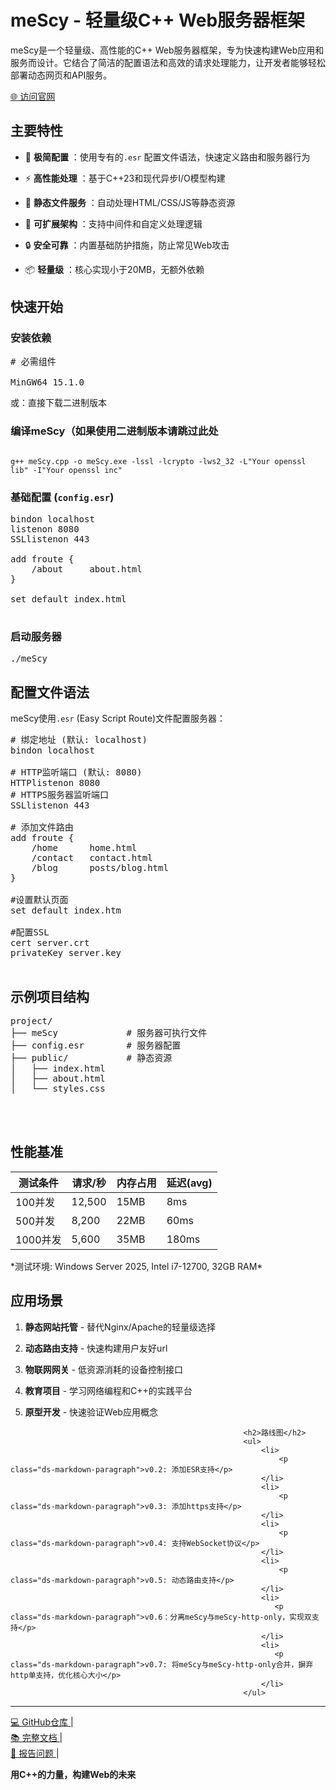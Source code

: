 <h1>meScy - 轻量级C++ Web服务器框架</h1>
<p class="ds-markdown-paragraph">
   <i href="https://www.mtaoddn.site/images/ddnlogo.avif"></i>
                                             
</p>
<p class="ds-markdown-paragraph">meScy是一个轻量级、高性能的C++ Web服务器框架，专为快速构建Web应用和服务而设计。它结合了简洁的配置语法和高效的请求处理能力，让开发者能够轻松部署动态网页和API服务。</p>
<p class="ds-markdown-paragraph">
<a href="https://www.mtaoddn.site/" target="_blank" rel="noreferrer">🌐 访问官网</a>
</p>
                                                        <h2>主要特性</h2>
                                                        <ul>
                                                            <li>
                                                                <p class="ds-markdown-paragraph">
                                                                    🚀 <strong>极简配置</strong>
                                                                    ：使用专有的<code>.esr</code>
                                                                    配置文件语法，快速定义路由和服务器行为
                                                                </p>
                                                            </li>
                                                            <li>
                                                                <p class="ds-markdown-paragraph">
                                                                    ⚡ <strong>高性能处理</strong>
                                                                    ：基于C++23和现代异步I/O模型构建
                                                                </p>
                                                            </li>
                                                            <li>
                                                                <p class="ds-markdown-paragraph">
                                                                    📁 <strong>静态文件服务</strong>
                                                                    ：自动处理HTML/CSS/JS等静态资源
                                                                </p>
                                                            </li>
                                                            <li>
                                                                <p class="ds-markdown-paragraph">
                                                                    🔌 <strong>可扩展架构</strong>
                                                                    ：支持中间件和自定义处理逻辑
                                                                </p>
                                                            </li>
                                                            <li>
                                                                <p class="ds-markdown-paragraph">
                                                                    🔒 <strong>安全可靠</strong>
                                                                    ：内置基础防护措施，防止常见Web攻击
                                                                </p>
                                                            </li>
                                                            <li>
                                                                <p class="ds-markdown-paragraph">
                                                                    📦 <strong>轻量级</strong>
                                                                    ：核心实现小于20MB，无额外依赖
                                                                </p>
                                                            </li>
                                                        </ul>
 <h2>快速开始</h2>
 <h3>安装依赖</h3>
 <div class="md-code-block md-code-block-light">
                                                      
<pre>
<span class="token comment"># 必需组件</span>

MinGW64 15.1.0
</pre>
 或：直接下载二进制版本
</div>
<h3>编译meScy（如果使用二进制版本请跳过此处</h3>
<div class="md-code-block md-code-block-light">
<code>
g++ meScy.cpp -o meScy.exe -lssl -lcrypto -lws2_32 -L"Your openssl lib" -I"Your openssl inc"
</code>
 </div>
<h3>
 基础配置 (<code>config.esr</code>)
</h3>
<div class="md-code-block md-code-block-light">
                                                            
<pre>
bindon localhost
listenon 8080
SSLlistenon 443

add froute {
    /about     about.html
}

set default index.html

</pre>
</div>
<h3>启动服务器</h3>
<div class="md-code-block md-code-block-light">
<pre>./meScy</pre>
</div>
<h2>配置文件语法</h2>
<p class="ds-markdown-paragraph">
    meScy使用<code>.esr</code>
    (Easy Script Route)文件配置服务器：
</p>
<div class="md-code-block md-code-block-light">
                                                            
<pre># 绑定地址 (默认: localhost)
bindon localhost

# HTTP监听端口 (默认: 8080)
HTTPlistenon 8080
# HTTPS服务器监听端口
SSLlistenon 443

# 添加文件路由
add froute {
    /home      home.html
    /contact   contact.html
    /blog      posts/blog.html
}

#设置默认页面
set default index.htm
   
#配置SSL 
cert server.crt
privateKey server.key
   
</pre>
</div>
<h2>示例项目结构</h2>
<div class="md-code-block md-code-block-light">
                                                            
<pre>project/
├── meScy             # 服务器可执行文件
├── config.esr        # 服务器配置
├── public/           # 静态资源
│   ├── index.html
│   ├── about.html
│   └── styles.css

          

</pre>
</div>
<h2>性能基准</h2>
<div class="markdown-table-wrapper">
<table>
                                                                <thead>
                                                                    <tr>
                                                                        <th>测试条件</th>
                                                                        <th>请求/秒</th>
                                                                        <th>内存占用</th>
                                                                        <th>延迟(avg)</th>
                                                                    </tr>
                                                                </thead>
                                                                <tbody>
                                                                    <tr>
                                                                        <td>100并发</td>
                                                                        <td>12,500</td>
                                                                        <td>15MB</td>
                                                                        <td>8ms</td>
                                                                    </tr>
                                                                    <tr>
                                                                        <td>500并发</td>
                                                                        <td>8,200</td>
                                                                        <td>22MB</td>
                                                                        <td>60ms</td>
                                                                    </tr>
                                                                    <tr>
                                                                        <td>1000并发</td>
                                                                        <td>5,600</td>
                                                                        <td>35MB</td>
                                                                        <td>180ms</td>
                                                                    </tr>
                                                                </tbody>
                                                            </table>
                                                        </div>
                                                        <p class="ds-markdown-paragraph">*测试环境: Windows Server 2025, Intel i7-12700, 32GB RAM*</p>
                                                        <h2>应用场景</h2>
                                                        <ol start="1">
                                                            <li>
                                                                <p class="ds-markdown-paragraph">
                                                                    <strong>静态网站托管</strong>
                                                                    - 替代Nginx/Apache的轻量级选择
                                                                </p>
                                                            </li>
                                                            <li>
                                                                <p class="ds-markdown-paragraph">
                                                                    <strong>动态路由支持</strong>
                                                                    - 快速构建用户友好url
                                                                </p>
                                                            </li>
                                                            <li>
                                                                <p class="ds-markdown-paragraph">
                                                                    <strong>物联网网关</strong>
                                                                    - 低资源消耗的设备控制接口
                                                                </p>
                                                            </li>
                                                            <li>
                                                                <p class="ds-markdown-paragraph">
                                                                    <strong>教育项目</strong>
                                                                    - 学习网络编程和C++的实践平台
                                                                </p>
                                                            </li>
                                                            <li>
                                                                <p class="ds-markdown-paragraph">
                                                                    <strong>原型开发</strong>
                                                                    - 快速验证Web应用概念
                                                                </p>
                                                            </li>
                                                        </ol>
                                                        
                                                        <h2>路线图</h2>
                                                        <ul>
                                                            <li>
                                                                <p class="ds-markdown-paragraph">v0.2: 添加ESR支持</p>
                                                            </li>
                                                            <li>
                                                                <p class="ds-markdown-paragraph">v0.3: 添加https支持</p>
                                                            </li>
                                                            <li>
                                                                <p class="ds-markdown-paragraph">v0.4: 支持WebSocket协议</p>
                                                            </li>
                                                            <li>
                                                                <p class="ds-markdown-paragraph">v0.5: 动态路由支持</p>
                                                            </li>
                                                            <li>
                                                               <p class="ds-markdown-paragraph">v0.6：分离meScy与meScy-http-only，实现双支持</p>
                                                            </li>
                                                            <li>
                                                               <p class="ds-markdown-paragraph">v0.7: 将meScy与meScy-http-only合并，摒弃http单支持，优化核心大小</p>
                                                            </li>
                                                        </ul>
                                                        
<hr>
<p class="ds-markdown-paragraph">
<a href="https://github.com/Mtao234Charct/meScy" target="_blank" rel="noreferrer">
   💻 GitHub仓库
</a>
 |
   <br>
<a href="https://www.mtaoddn.site/index.php?where=doct" target="_blank" rel="noreferrer">
   📚 完整文档
</a>
 |
   <br>
<a href="https://github.com/Mtao234Charct/meScy/issues" target="_blank" rel="noreferrer">
   🐞 报告问题
</a>
 |
   <br>
                                                            
</p>
<p class="ds-markdown-paragraph">
<strong>
   用C++的力量，构建Web的未来
</strong>
</p>

